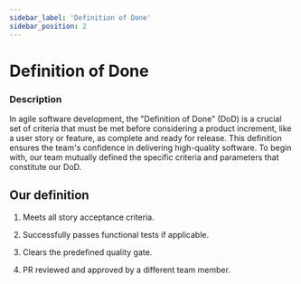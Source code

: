 ```yaml
---
sidebar_label: 'Definition of Done'
sidebar_position: 2
---
```


# Definition of Done

### Description

In agile software development, the "Definition of Done" (DoD) is a crucial set of criteria that must be met before considering a product increment, like a user story or feature, as complete and ready for release. This definition ensures the team's confidence in delivering high-quality software. To begin with, our team mutually defined the specific criteria and parameters that constitute our DoD.


## Our definition

1. Meets all story acceptance criteria.

2. Successfully passes functional tests if applicable.

3. Clears the predefined quality gate.

4. PR reviewed and approved by a different team member.
